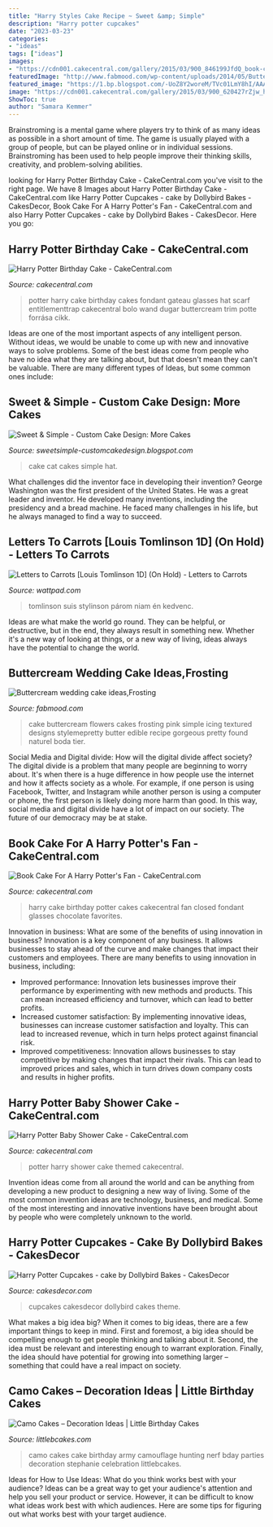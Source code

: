 ```yaml
---
title: "Harry Styles Cake Recipe ~ Sweet &amp; Simple"
description: "Harry potter cupcakes"
date: "2023-03-23"
categories:
- "ideas"
tags: ["ideas"]
images:
- "https://cdn001.cakecentral.com/gallery/2015/03/900_846199JfdQ_book-cake-for-a-harry-potters-fan.jpg"
featuredImage: "http://www.fabmood.com/wp-content/uploads/2014/05/Buttercream-wedding-cake1.jpg"
featured_image: "https://1.bp.blogspot.com/-UoZ8Y2woreM/TVc01LmY8hI/AAAAAAAAABU/wjZ6ZTSCQek/s1600/IMG_4784.JPG"
image: "https://cdn001.cakecentral.com/gallery/2015/03/900_620427rZjw_harry-potter-birthday-cake.jpg"
ShowToc: true
author: "Samara Kemmer"
---
```



Brainstroming is a mental game where players try to think of as many ideas as possible in a short amount of time. The game is usually played with a group of people, but can be played online or in individual sessions. Brainstroming has been used to help people improve their thinking skills, creativity, and problem-solving abilities.

	

		
looking for Harry Potter Birthday Cake - CakeCentral.com you've visit to the right page. We have 8 Images about Harry Potter Birthday Cake - CakeCentral.com like Harry Potter Cupcakes - cake by Dollybird Bakes - CakesDecor, Book Cake For A Harry Potter&#039;s Fan - CakeCentral.com and also Harry Potter Cupcakes - cake by Dollybird Bakes - CakesDecor. Here you go:
		
    
## Harry Potter Birthday Cake - CakeCentral.com

<img loading=lazy src="https://cdn001.cakecentral.com/gallery/2015/03/900_620427rZjw_harry-potter-birthday-cake.jpg" onerror="this.onerror=null;this.src='https://tse4.mm.bing.net/th?id=OIP.z5nqpHbFVr_az2b405OdbwHaMY&amp;pid=15.1';" alt="Harry Potter Birthday Cake - CakeCentral.com">

_Source: cakecentral.com_

>potter harry cake birthday cakes fondant gateau glasses hat scarf entitlementtrap cakecentral bolo wand dugar buttercream trim potte forrása cikk. 

	

Ideas are one of the most important aspects of any intelligent person. Without ideas, we would be unable to come up with new and innovative ways to solve problems. Some of the best ideas come from people who have no idea what they are talking about, but that doesn't mean they can't be valuable. There are many different types of Ideas, but some common ones include:

    
## Sweet &amp; Simple - Custom Cake Design: More Cakes

<img loading=lazy src="https://1.bp.blogspot.com/-UoZ8Y2woreM/TVc01LmY8hI/AAAAAAAAABU/wjZ6ZTSCQek/s1600/IMG_4784.JPG" onerror="this.onerror=null;this.src='https://tse4.mm.bing.net/th?id=OIP.i-7uJ9vXRhHSjyKlwfjtrQHaJ4&amp;pid=15.1';" alt="Sweet &amp; Simple - Custom Cake Design: More Cakes">

_Source: sweetsimple-customcakedesign.blogspot.com_

>cake cat cakes simple hat. 

	

What challenges did the inventor face in developing their invention?
George Washington was the first president of the United States. He was a great leader and inventor. He developed many inventions, including the presidency and a bread machine. He faced many challenges in his life, but he always managed to find a way to succeed.

    
## Letters To Carrots [Louis Tomlinson 1D] (On Hold) - Letters To Carrots

<img loading=lazy src="https://img.wattpad.com/857d543ba2e6fced33046b9086e61f811aa75e33/687474703a2f2f32352e6d656469612e74756d626c722e636f6d2f74756d626c725f6d3639777a66366b336e317275306871656f315f3530302e676966?s=fit&amp;h=360&amp;w=360&amp;q=80" onerror="this.onerror=null;this.src='https://tse3.mm.bing.net/th?id=OIP.nvOeQJvDs4J1INvaa3-9ywHaEK&amp;pid=15.1';" alt="Letters to Carrots [Louis Tomlinson 1D] (On Hold) - Letters to Carrots">

_Source: wattpad.com_

>tomlinson suis stylinson párom niam én kedvenc. 

	

Ideas are what make the world go round. They can be helpful, or destructive, but in the end, they always result in something new. Whether it's a new way of looking at things, or a new way of living, ideas always have the potential to change the world.

    
## Buttercream Wedding Cake Ideas,Frosting

<img loading=lazy src="http://www.fabmood.com/wp-content/uploads/2014/05/Buttercream-wedding-cake1.jpg" onerror="this.onerror=null;this.src='https://tse3.mm.bing.net/th?id=OIP.rU9MAfxroioy7NV2yC-JaAHaLJ&amp;pid=15.1';" alt="Buttercream wedding cake ideas,Frosting">

_Source: fabmood.com_

>cake buttercream flowers cakes frosting pink simple icing textured designs stylemepretty butter edible recipe gorgeous pretty found naturel boda tier. 

	

Social Media and Digital divide: How will the digital divide affect society?
The digital divide is a problem that many people are beginning to worry about. It's when there is a huge difference in how people use the internet and how it affects society as a whole. For example, if one person is using Facebook, Twitter, and Instagram while another person is using a computer or phone, the first person is likely doing more harm than good. In this way, social media and digital divide have a lot of impact on our society. The future of our democracy may be at stake.

    
## Book Cake For A Harry Potter&#039;s Fan - CakeCentral.com

<img loading=lazy src="https://cdn001.cakecentral.com/gallery/2015/03/900_846199JfdQ_book-cake-for-a-harry-potters-fan.jpg" onerror="this.onerror=null;this.src='https://tse1.mm.bing.net/th?id=OIP.vyQxjNnbQCvh39EdEut5jgHaE6&amp;pid=15.1';" alt="Book Cake For A Harry Potter&#039;s Fan - CakeCentral.com">

_Source: cakecentral.com_

>harry cake birthday potter cakes cakecentral fan closed fondant glasses chocolate favorites. 

	

Innovation in business: What are some of the benefits of using innovation in business?
Innovation is a key component of any business. It allows businesses to stay ahead of the curve and make changes that impact their customers and employees. There are many benefits to using innovation in business, including: 
- Improved performance: Innovation lets businesses improve their performance by experimenting with new methods and products. This can mean increased efficiency and turnover, which can lead to better profits. 
- Increased customer satisfaction: By implementing innovative ideas, businesses can increase customer satisfaction and loyalty. This can lead to increased revenue, which in turn helps protect against financial risk. 
- Improved competitiveness: Innovation allows businesses to stay competitive by making changes that impact their rivals. This can lead to improved prices and sales, which in turn drives down company costs and results in higher profits.

    
## Harry Potter Baby Shower Cake - CakeCentral.com

<img loading=lazy src="https://cdn001.cakecentral.com/gallery/2017/04/900_harry-potter-baby-shower-cake-9525159jJGT.jpg" onerror="this.onerror=null;this.src='https://tse3.mm.bing.net/th?id=OIP.sT3FI6nWJJ-IY6Fkxu_nyQHaKT&amp;pid=15.1';" alt="Harry Potter Baby Shower Cake - CakeCentral.com">

_Source: cakecentral.com_

>potter harry shower cake themed cakecentral. 

	

Invention ideas come from all around the world and can be anything from developing a new product to designing a new way of living. Some of the most common invention ideas are technology, business, and medical. Some of the most interesting and innovative inventions have been brought about by people who were completely unknown to the world.

    
## Harry Potter Cupcakes - Cake By Dollybird Bakes - CakesDecor

<img loading=lazy src="https://pic.cakesdecor.com/m/yinu630d7yfo2g8qnizo.jpg" onerror="this.onerror=null;this.src='https://tse3.mm.bing.net/th?id=OIP.Yb7Vl9dR4FeNLekgBcjRhQHaLD&amp;pid=15.1';" alt="Harry Potter Cupcakes - cake by Dollybird Bakes - CakesDecor">

_Source: cakesdecor.com_

>cupcakes cakesdecor dollybird cakes theme. 

	

What makes a big idea big?
When it comes to big ideas, there are a few important things to keep in mind. First and foremost, a big idea should be compelling enough to get people thinking and talking about it. Second, the idea must be relevant and interesting enough to warrant exploration. Finally, the idea should have potential for growing into something larger – something that could have a real impact on society.

    
## Camo Cakes – Decoration Ideas | Little Birthday Cakes

<img loading=lazy src="http://www.littlebcakes.com/wp-content/uploads/2014/01/Camo-Birthday-Cake.jpg" onerror="this.onerror=null;this.src='https://tse3.mm.bing.net/th?id=OIP.bBvaJTgnFFT4TLioOF_HiwHaJS&amp;pid=15.1';" alt="Camo Cakes – Decoration Ideas | Little Birthday Cakes">

_Source: littlebcakes.com_

>camo cakes cake birthday army camouflage hunting nerf bday parties decoration stephanie celebration littlebcakes. 

	

Ideas for How to Use Ideas: What do you think works best with your audience?
Ideas can be a great way to get your audience's attention and help you sell your product or service. However, it can be difficult to know what ideas work best with which audiences. Here are some tips for figuring out what works best with your target audience.

